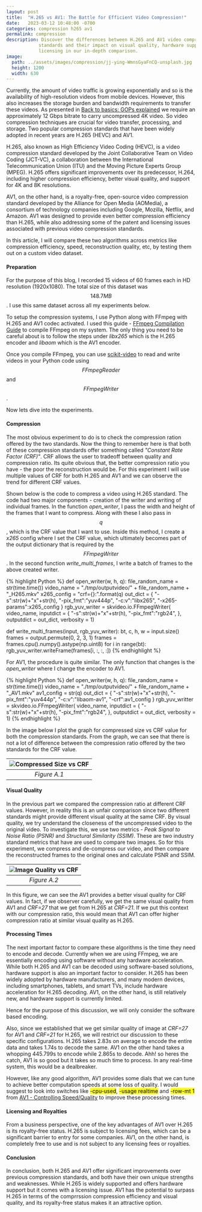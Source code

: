 ```yaml
---
layout: post
title:  "H.265 vs AV1: The Battle for Efficient Video Compression!"
date:   2023-03-12 10:48:00 -0700
categories: compression h265 av1
permalink: compression
description: Discover the differences between H.265 and AV1 video compression 
            standards and their impact on visual quality, hardware support, and 
            licensing in our in-depth comparison.
image:
  path: ../assets/images/compression/jj-ying-WmnsGyaFnCQ-unsplash.jpg
  height: 1200
  width: 630
---
```

Currently, the amount of video traffic is growing exponentially and so is the 
availability of high-resolution videos from mobile devices. However, this also 
increases the storage burden and bandwidth requirements to transfer these 
videos. As presented in 
[Back to basics: GOPs explained](https://aws.amazon.com/blogs/media/part-1-back-to-basics-gops-explained/) 
we require an approximately 12 Gbps bitrate to carry uncompressed 4K video. So 
video compression techniques are crucial for video transfer, processing, and 
storage. Two popular compression standards that have been widely adopted in 
recent years are H.265 (HEVC) and AV1.

H.265, also known as High Efficiency Video Coding (HEVC), is a video compression 
standard developed by the Joint Collaborative Team on Video Coding (JCT-VC), a 
collaboration between the International Telecommunication Union (ITU) and the 
Moving Picture Experts Group (MPEG). H.265 offers significant improvements over 
its predecessor, H.264, including higher compression efficiency, better visual 
quality, and support for 4K and 8K resolutions.

AV1, on the other hand, is a royalty-free, open-source video compression 
standard developed by the Alliance for Open Media (AOMedia), a consortium of 
technology companies including Google, Mozilla, Netflix, and Amazon. AV1 was 
designed to provide even better compression efficiency than H.265, while also 
addressing some of the patent and licensing issues associated with previous 
video compression standards.

In this article, I will compare these two algorithms across metrics like 
compression efficiency, speed, reconstruction quality, etc, by testing 
them out on a custom video dataset.

#### Preparation

For the purpose of this blog, I recorded 15 videos of 60 frames each in HD 
resolution (1920x1080). The total size of this dataset was $$148.7MB$$. I use this
same dataset across all my experiments below.

To setup the compression systems, I use Python along with FFmpeg with H.265 
and AV1 codec activated. I used this guide - [FFmpeg Compilation Guide](https://trac.ffmpeg.org/wiki/CompilationGuide/Ubuntu)
to compile FFmpeg on my system. The only thing you need to be careful about is 
to follow the steps under *libx265* which is the H.265 encoder and *libaom* which
is the AV1 encoder. 

Once you compile FFmpeg, you can use [scikit-video](http://www.scikit-video.org/stable/io.html)
to read and write videos in your Python code using $$FFmpegReader$$ and $$FFmpegWriter$$.

Now lets dive into the experiments.

#### Compression

The most obvious experiment to do is to check the compression ration offered by
the two standards. Now the thing to remember here is that both of these
compression standards offer something called *"Constant Rate Factor (CRF)"*.
CRF allows the user to tradeoff between quality and compression ratio. Its quite
obvious that, the better compression ratio you have - the poor the reconstruction would
be. For this experiment I will use multiple values of CRF for both H.265 and AV1
and we can observe the trend for different CRF values.

Shown below is the code to compress a video using H.265 standard. The code had
two major components - creation of the writer and writing of individual frames.
In the function *open_writer*, I pass the width and height of the frames that I 
want to compress. Along with these I also pass in $$q$$, which is the CRF value
that I want to use. Inside this method, I create a *x265* config where I set the
CRF value, which ultimately becomes part of the output dictionary that is required 
by the $$FFmpegWriter$$. In the second function *write_multi_frames*, I write a
batch of frames to the above created writer.

<div class="overflow-table custom-highlight">
{% highlight Python %}
def open_writer(w, h, q):
    file_random_name = str(time.time())
    video_name = "./tmp/outputvideo/" + file_random_name + "_H265.mkv"
    x265_config = "crf={}:".format(q)
    out_dict = {
        "-s":str(w)+"x"+str(h),
        "-pix_fmt":"yuv444p",
        "-c:v":"libx265",
        "-x265-params":x265_config
    }
    rgb_yuv_writer = skvideo.io.FFmpegWriter(
        video_name,
        inputdict = {
            "-s":str(w)+"x"+str(h),
            "-pix_fmt":"rgb24",
        },
        outputdict = out_dict,
        verbosity = 1)

def write_multi_frames(input, rgb_yuv_writer):
    bt, c, h, w = input.size()
    frames = output.permute(0, 2, 3, 1)
    frames = frames.cpu().numpy().astype(np.uint8)
    for i in range(bt):
        rgb_yuv_writer.writeFrame(frames[i, :, :, :])
{% endhighlight %}
</div>

For AV1, the procedure is quite similar. The only function that changes is the
*open_writer* where I change the encoder to AV1.

<div class="overflow-table custom-highlight">
{% highlight Python %}
def open_writer(w, h, q):
    file_random_name = str(time.time())
    video_name = "./tmp/outputvideo/" + file_random_name + "_AV1.mkv"
    av1_config = str(q)
    out_dict = {
        "-s":str(w)+"x"+str(h),
        "-pix_fmt":"yuv444p",
        "-c:v":"libaom-av1", 
        "-crf":av1_config
    }
    rgb_yuv_writter = skvideo.io.FFmpegWriter(
        video_name,
        inputdict = {
            "-s":str(w)+"x"+str(h),
            "-pix_fmt":"rgb24",
        },
        outputdict = out_dict,
        verbosity = 1)
{% endhighlight %}
</div>

In the image below I plot the graph for compressed size vs CRF value for both 
the compression standards. From the graph, we can see that there is not a lot 
of difference between the compression ratio offered by the two standards for the CRF
value. 

| ![Compressed Size vs CRF](../assets/images/compression/compress_vs_crf.png "Figure A.1") | 
|:--:| 
| *Figure A.1* |

#### Visual Quality

In the previous part we compared the compression ratio at different CRF values.
However, in reality this is an unfair comparison since two different standards
might provide different visual quality at the same CRF. By visual quality,
we try understand the closeness of the uncompressed video to the original video.
To investigate this, we use two metrics - *Peak Signal to Noise Ratio (PSNR)* and
*Structural Similarity (SSIM)*. These are two industry standard metrics that have 
are used to compare two images. So for this experiment, we compress and de-compress
our video, and then compare the reconstructed frames to the original ones and calculate 
PSNR and SSIM.

| ![Image Quality vs CRF](../assets/images/compression/image_quality.png "Figure A.2") | 
|:--:| 
| *Figure A.2* |

In this figure, we can see the AV1 provides a better visual quality for CRF values.
In fact, if we observer carefully, we get the same visual quality from AV1 and *CRF=27*
that we get from H.265 at *CRF=21*. If we put this context with our compression ratio, 
this would mean that AV1 can offer higher compression ratio at similar visual quality as H.265.

#### Processing Times

The next important factor to compare these algorithms is the time they need to encode and
decode. Currently when we are using FFmpeg, we are essentially encoding using software without 
any hardware acceleration. While both H.265 and AV1 can be decoded using software-based 
solutions, hardware support is also an important factor to consider. H.265 has been widely 
adopted by hardware manufacturers, and many modern devices, including smartphones, 
tablets, and smart TVs, include hardware acceleration for H.265 decoding. AV1, on the 
other hand, is still relatively new, and hardware support is currently limited. 

Hence for the purpose of this discussion, we will only consider the software based encoding.

Also, since we established that we get similar quality of image at *CRF=27* for AV1 and 
*CRF=21* for H.265, we will restrict our discussion to these specific configurations. H.265 takes 2.83s
on average to encode the entire data and takes 1.74s to decode the same. AV1 on the other hand
takes a whopping 445.799s to encode while 2.865s to decode. Ahh! so heres the catch,
AV1 is so good but it takes so much time to process. In any real-time system, this would be
a dealbreaker.

However, like any good algorithm, AV1 provides some dials that we can tune to achieve
better computation speeds at some loss of quality. I would suggest to look into
switches like <mark>-cpu-used</mark>, <mark>-usage realtime</mark> and <mark>-row-mt 1</mark>
from [AV1 - Controlling Speed/Quality](https://trac.ffmpeg.org/wiki/Encode/AV1#ControllingSpeedQuality)
to improve these processing times.

#### Licensing and Royalties

From a business perspective, one of the key advantages of AV1 over H.265 is its 
royalty-free status. H.265 is subject to licensing fees, which can be a 
significant barrier to entry for some companies. AV1, on the other hand, is 
completely free to use and is not subject to any licensing fees or royalties.

#### Conclusion

In conclusion, both H.265 and AV1 offer significant improvements over previous 
compression standards, and both have their own unique strengths and weaknesses. 
While H.265 is widely supported and offers hardware support but it comes with a licensing issue.
AV1 has the potential to surpass H.265 in terms of the comprrssion compression 
efficiency and visual quality, and its royalty-free status makes it an attractive option. 
